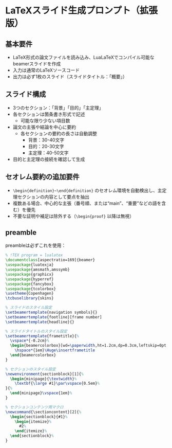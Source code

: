 # LaTeXスライド生成プロンプト（拡張版）

## 基本要件
* LaTeX形式の論文ファイルを読み込み、LuaLaTeXでコンパイル可能なbeamerスライドを作成
* 入力は通常のLaTeXソースコード
* 出力は必ず1枚のスライド（スライドタイトル：「概要」）

## スライド構成
* 3つのセクション：「背景」「目的」「主定理」
* 各セクションは箇条書き形式で記述
  * 可能な限り少ない項目数
* 論文の主張や結論を中心に要約
  * 各セクションの要約の長さは自動調整  
    * 背景：30-40文字  
    * 目的：20-30文字  
    * 主定理：40-50文字  
* 目的と主定理の接続を確認して生成

## セオレム要約の追加要件
* `\begin{definition}~\end{definition}` のセオレム環境を自動検出し、主定理セクションの内容として要点を抽出
* 複数ある場合、中心的な主張（番号順、または“main”、“重要”などの語を含む）を優先
* 不要な証明や補足は除外する（`\begin{proof}` 以降は無視）

## preamble
preambleは必ずこれを使用：

```latex
% !TEX program = lualatex
\documentclass[aspectratio=169]{beamer}
\usepackage{luatexja}
\usepackage{amsmath,amssymb}
\usepackage{graphicx}
\usepackage{hyperref}
\usepackage{fancybox}
\usepackage{tcolorbox}
\usetheme{Copenhagen}
\tcbuselibrary{skins}

% スライドのスタイル設定
\setbeamertemplate{navigation symbols}{}
\setbeamertemplate{footline}[frame number]
\setbeamertemplate{headline}{}

% スライドタイトルのスタイル設定
\setbeamertemplate{frametitle}{%
  \vspace*{-0.2cm}%
  \begin{beamercolorbox}[wd=\paperwidth,ht=1.2cm,dp=0.3cm,leftskip=0pt,rightskip=0pt]{frametitle}
    \hspace*{1em}\Huge\insertframetitle
  \end{beamercolorbox}
}

% セクションのスタイル設定
\newenvironment{sectionblock}[1]{%
  \begin{minipage}{\textwidth}%
    \textbf{\large #1}\par\vspace{0.5em}%
}{%
  \end{minipage}\vspace{1em}%
}

% セクションコンテンツ用マクロ
\newcommand{\sectioncontent}[2]{%
  \begin{sectionblock}{#1}%
    \begin{itemize}%
      #2%
    \end{itemize}%
  \end{sectionblock}%
}
```